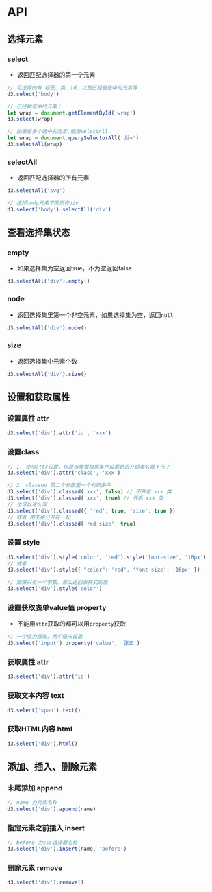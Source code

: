 # API

## 选择元素

### select
- 返回匹配选择器的第一个元素
```js
// 可选择的有 标签、类、id、以及已经被选中的元素等
d3.select('body')

// 已经被选中的元素：
let wrap = document.getElementById('wrap')
d3.select(wrap)

// 如果是多个选中的元素,使用selectAll：
let wrap = document.querySelectorAll('div')
d3.selectAll(wrap)
```

### selectAll
- 返回匹配选择器的所有元素
```js
d3.selectAll('svg')

// 选择body元素下的所有div
d3.select('body').selectAll('div')
```

## 查看选择集状态

### empty
- 如果选择集为空返回true，不为空返回false
```js
d3.selectAll('div').empty()
```

### node
- 返回选择集里第一个非空元素，如果选择集为空，返回`null`
```js
d3.selectAll('div').node()
```

### size
- 返回选择集中元素个数
```js
d3.selectAll('div').size()
```

## 设置和获取属性

### 设置属性 attr
```js
d3.select('div').attr('id', 'xxx')
```

### 设置class
```js
// 1. 使用attr设置，但是当需要根据条件设置是否开启类名就不行了
d3.select('div').attr('class', 'xxx')

// 2. classed 第二个参数是一个判断条件
d3.select('div').classed('xxx', false) // 不开启 xxx 类
d3.select('div').classed('xxx', true) // 开启 xxx 类
// 也可以这么写
d3.select('div').classed({ 'red': true, 'size': true })
// 或者 用空格分开在一起
d3.select('div').classed('red size', true) 
```

### 设置 style
```js
d3.select('div').style('color', 'red').style('font-size', '16px')
// 或者
d3.select('div').style({ "color": 'red', 'font-size': '16px' })

// 如果只有一个参数，那么返回该样式的值
d3.select('div').style('color')
```

### 设置获取表单value值 property
- 不能用`attr`获取的都可以用`property`获取
```js
// 一个值为获取，两个值未设置
d3.select('input').property('value', '张三')
```


### 获取属性 attr
```js
d3.select('div').attr('id')
```

### 获取文本内容 text
```js
d3.select('span').text()
```

### 获取HTML内容 html
```js
d3.select('div').html()
```

## 添加、插入、删除元素
### 末尾添加 append
```js
// name 为元素名称
d3.select('div').append(name)
```

### 指定元素之前插入 insert
```js
// before 为css选择器名称
d3.select('div').insert(name, 'before')
```

### 删除元素 remove
```js
d3.select('div').remove()
```









































<style>
#app .theme-default-content {
    max-width: 1200px;
}
</style>
